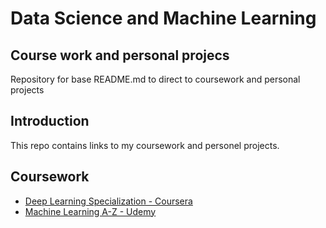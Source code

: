 # Data Science and Machine Learning
## Course work and personal projecs
Repository for base README.md to direct to coursework and personal projects 

## Introduction
This repo contains links to my coursework and personel projects. 
## Coursework 
  - [Deep Learning Specialization - Coursera](https://github.com/philtsmith570/deep-learning-coursera/blob/master/Neural%20Networks%20and%20Deep%20Learning/Logistic%20Regression%20with%20a%20Neural%20Network%20mindset.ipynb)
   - [Machine Learning A-Z - Udemy](https://github.com/philtsmith570/Machine_Learning_A-Z/blob/master/README.md)
